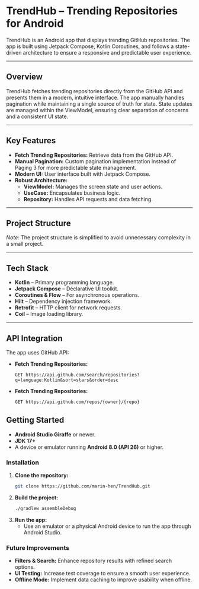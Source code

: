 # TrendHub – Trending Repositories for Android

TrendHub is an Android app that displays trending GitHub repositories.
The app is built using Jetpack Compose, Kotlin Coroutines, and follows a state-driven architecture
to ensure a responsive and predictable user experience.

---

## Overview

TrendHub fetches trending repositories directly from the GitHub API and presents them in a modern,
intuitive interface.
The app manually handles pagination while maintaining a single source of truth for state.
State updates are managed within the ViewModel, ensuring clear separation of concerns and a
consistent UI state.

---

## Key Features

- **Fetch Trending Repositories:** Retrieve data from the GitHub API.
- **Manual Pagination:** Custom pagination implementation instead of Paging 3 for more predictable
  state management.
- **Modern UI:** User interface built with Jetpack Compose.
- **Robust Architecture:**
    - **ViewModel:** Manages the screen state and user actions.
    - **UseCase:** Encapsulates business logic.
    - **Repository:** Handles API requests and data fetching.

---

## Project Structure

*Note:* The project structure is simplified to avoid unnecessary complexity in a small project.

---

## Tech Stack

- **Kotlin** – Primary programming language.
- **Jetpack Compose** – Declarative UI toolkit.
- **Coroutines & Flow** – For asynchronous operations.
- **Hilt** – Dependency injection framework.
- **Retrofit** – HTTP client for network requests.
- **Coil** – Image loading library.

---

## API Integration

The app uses GitHub API:

- **Fetch Trending Repositories:**
  ```https
  GET https://api.github.com/search/repositories?q=language:Kotlin&sort=stars&order=desc

- **Fetch Trending Repositories:**
  ```https
  GET https://api.github.com/repos/{owner}/{repo}

## Getting Started

- **Android Studio Giraffe** or newer.
- **JDK 17+**
- A device or emulator running **Android 8.0 (API 26)** or higher.

### Installation

1. **Clone the repository:**
    ```sh
    git clone https://github.com/marin-hen/TrendHub.git
    ```
2. **Build the project:**
    ```sh
    ./gradlew assembleDebug
    ```
3. **Run the app:**
    - Use an emulator or a physical Android device to run the app through Android Studio.

### Future Improvements

- **Filters & Search:** Enhance repository results with refined search options.
- **UI Testing:** Increase test coverage to ensure a smooth user experience.
- **Offline Mode:** Implement data caching to improve usability when offline.

